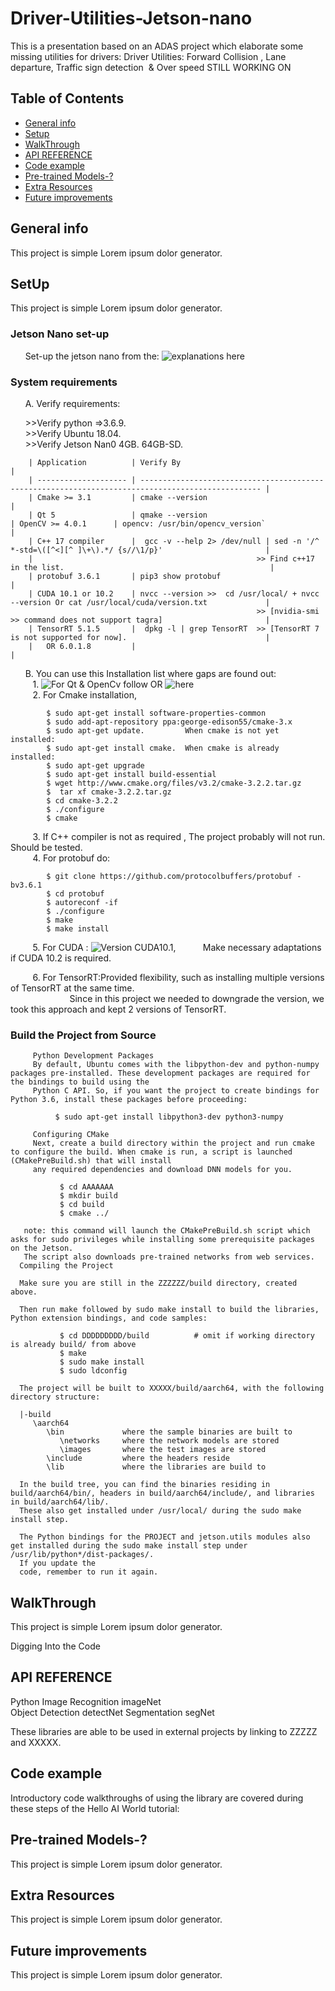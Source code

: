# Driver-Utilities-Jetson-nano
This is a presentation based on an ADAS project which elaborate some missing utilities for drivers:
Driver Utilities: Forward Collision , Lane departure, Traffic sign detection  &amp; Over speed 
STILL WORKING ON       

## Table of Contents
* [General info](#general-info)
* [Setup](#setup)
* [WalkThrough](#WalkThrough)
* [API REFERENCE](#API-REFERENCE)
* [Code example](#Code-example)
* [Pre-trained Models-?](#Pre-trained-Models-?)
* [Extra Resources](#Extra-Resources)
* [Future improvements](#Future-improvements)
    
## General info
This project is simple Lorem ipsum dolor generator.
## SetUp
This project is simple Lorem ipsum dolor generator.
	
  ### Jetson Nano set-up   

      Set-up the jetson nano from the: ![explanations here](https://developer.nvidia.com/embedded/learn/get-started-jetson-nano-devkit)       
  
  ### System requirements   

      A. Verify requirements:     

         >>Verify python =>3.6.9.             
         >>Verify  Ubuntu 18.04.          
         >>Verify Jetson Nan0 4GB. 64GB-SD.          
       
        | Application          | Verify By                                                                                         |
        | -------------------- | ------------------------------------------------------------------------------------------------- |	
        | Cmake >= 3.1         | cmake --version                                                                                   |
        | Qt 5                 | qmake --version
	| OpenCV >= 4.0.1      | opencv: /usr/bin/opencv_version`                                                                  |
        | C++ 17 compiler      |  gcc -v --help 2> /dev/null | sed -n '/^ *-std=\([^<][^ ]\+\).*/ {s//\1/p}'                       |                                        
        |                                                  >> Find c++17 in the list.                                              | 
        | protobuf 3.6.1       | pip3 show protobuf                                                                                |
        | CUDA 10.1 or 10.2    | nvcc --version >>  cd /usr/local/ + nvcc --version Or cat /usr/local/cuda/version.txt             |
                                                           >> [nvidia-smi >> command does not support tagra]                       |  
        | TensorRT 5.1.5       |  dpkg -l | grep TensorRT  >> [TensorRT 7 is not supported for now].                               |
        |   OR 6.0.1.8         |                                                                                                   | 


      B. You can use this Installation list where gaps are found out:      
         1.  ![For Qt & OpenCv follow](#https://github.com/vietanhdev/open-adas) OR ![here](#https://github.com/vietanhdev/open-adas)  \
         2.  For Cmake installation, 

            $ sudo apt-get install software-properties-common
            $ sudo add-apt-repository ppa:george-edison55/cmake-3.x
            $ sudo apt-get update.         When cmake is not yet installed:
            $ sudo apt-get install cmake.  When cmake is already installed:
            $ sudo apt-get upgrade
            $ sudo apt-get install build-essential
            $ wget http://www.cmake.org/files/v3.2/cmake-3.2.2.tar.gz
            $  tar xf cmake-3.2.2.tar.gz
            $ cd cmake-3.2.2
            $ ./configure
            $ cmake

         3. If C++ compiler is not as required , The project probably will not run. Should be tested.  
         4. For protobuf do: 

            $ git clone https://github.com/protocolbuffers/protobuf -bv3.6.1 
            $ cd protobuf
            $ autoreconf -if  
            $ ./configure
            $ make
            $ make install      
            
         5. For CUDA :  ![Version CUDA10.1](#https://medium.com/@exesse/cuda-10-1-installation-on-ubuntu-18-04-lts-d04f89287130), 
                        Make necessary adaptations if CUDA 10.2 is required.     

         6. For TensorRT:Provided flexibility, such as installing multiple versions of TensorRT at the same time.    
                         Since in this project we needed to downgrade the version, we took this approach and kept 2 versions of TensorRT. 
    
   ### Build the Project from Source  

         Python Development Packages
         By default, Ubuntu comes with the libpython-dev and python-numpy packages pre-installed. These development packages are required for the bindings to build using the 
         Python C API. So, if you want the project to create bindings for Python 3.6, install these packages before proceeding:

              $ sudo apt-get install libpython3-dev python3-numpy

         Configuring CMake
         Next, create a build directory within the project and run cmake to configure the build. When cmake is run, a script is launched (CMakePreBuild.sh) that will install 
         any required dependencies and download DNN models for you.

               $ cd AAAAAAA   
               $ mkdir build
               $ cd build
               $ cmake ../

       note: this command will launch the CMakePreBuild.sh script which asks for sudo privileges while installing some prerequisite packages on the Jetson. 
       The script also downloads pre-trained networks from web services.
      Compiling the Project

      Make sure you are still in the ZZZZZZ/build directory, created above.

      Then run make followed by sudo make install to build the libraries, Python extension bindings, and code samples:

               $ cd DDDDDDDDD/build          # omit if working directory is already build/ from above
               $ make
               $ sudo make install
               $ sudo ldconfig

      The project will be built to XXXXX/build/aarch64, with the following directory structure:

      |-build
         \aarch64
            \bin             where the sample binaries are built to
               \networks     where the network models are stored
               \images       where the test images are stored
            \include         where the headers reside
            \lib             where the libraries are build to

      In the build tree, you can find the binaries residing in build/aarch64/bin/, headers in build/aarch64/include/, and libraries in build/aarch64/lib/. 
      These also get installed under /usr/local/ during the sudo make install step.

      The Python bindings for the PROJECT and jetson.utils modules also get installed during the sudo make install step under /usr/lib/python*/dist-packages/. 
      If you update the 
      code, remember to run it again.    
 
 ## WalkThrough
This project is simple Lorem ipsum dolor generator.
		    
   Digging Into the Code

## API REFERENCE
Python
  Image Recognition 	imageNet 	
  Object Detection 	 detectNet
  Segmentation 	 	 segNet

  These libraries are able to be used in external projects by linking to ZZZZZ and XXXXX.

## Code example
  Introductory code walkthroughs of using the library are covered during these steps of the Hello AI World tutorial:
  
## Pre-trained Models-?
This project is simple Lorem ipsum dolor generator.

## Extra Resources
This project is simple Lorem ipsum dolor generator.

## Future improvements
This project is simple Lorem ipsum dolor generator.
	

  
    
    

